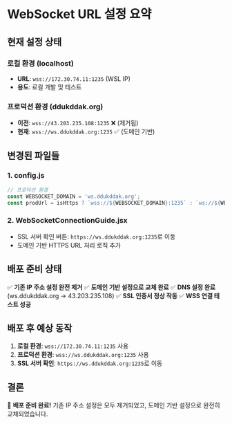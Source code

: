 # WebSocket URL 설정 요약

## 현재 설정 상태

### 로컬 환경 (localhost)
- **URL**: `wss://172.30.74.11:1235` (WSL IP)
- **용도**: 로컬 개발 및 테스트

### 프로덕션 환경 (ddukddak.org)
- **이전**: `wss://43.203.235.108:1235` ❌ (제거됨)
- **현재**: `wss://ws.ddukddak.org:1235` ✅ (도메인 기반)

## 변경된 파일들

### 1. config.js
```javascript
// 프로덕션 환경
const WEBSOCKET_DOMAIN = 'ws.ddukddak.org';
const prodUrl = isHttps ? `wss://${WEBSOCKET_DOMAIN}:1235` : `ws://${WEBSOCKET_DOMAIN}:1234`;
```

### 2. WebSocketConnectionGuide.jsx
- SSL 서버 확인 버튼: `https://ws.ddukddak.org:1235`로 이동
- 도메인 기반 HTTPS URL 처리 로직 추가

## 배포 준비 상태

✅ **기존 IP 주소 설정 완전 제거**
✅ **도메인 기반 설정으로 교체 완료**
✅ **DNS 설정 완료** (ws.ddukddak.org → 43.203.235.108)
✅ **SSL 인증서 정상 작동**
✅ **WSS 연결 테스트 성공**

## 배포 후 예상 동작

1. **로컬 환경**: `wss://172.30.74.11:1235` 사용
2. **프로덕션 환경**: `wss://ws.ddukddak.org:1235` 사용
3. **SSL 서버 확인**: `https://ws.ddukddak.org:1235`로 이동

## 결론

🎉 **배포 준비 완료!** 
기존 IP 주소 설정은 모두 제거되었고, 도메인 기반 설정으로 완전히 교체되었습니다.
